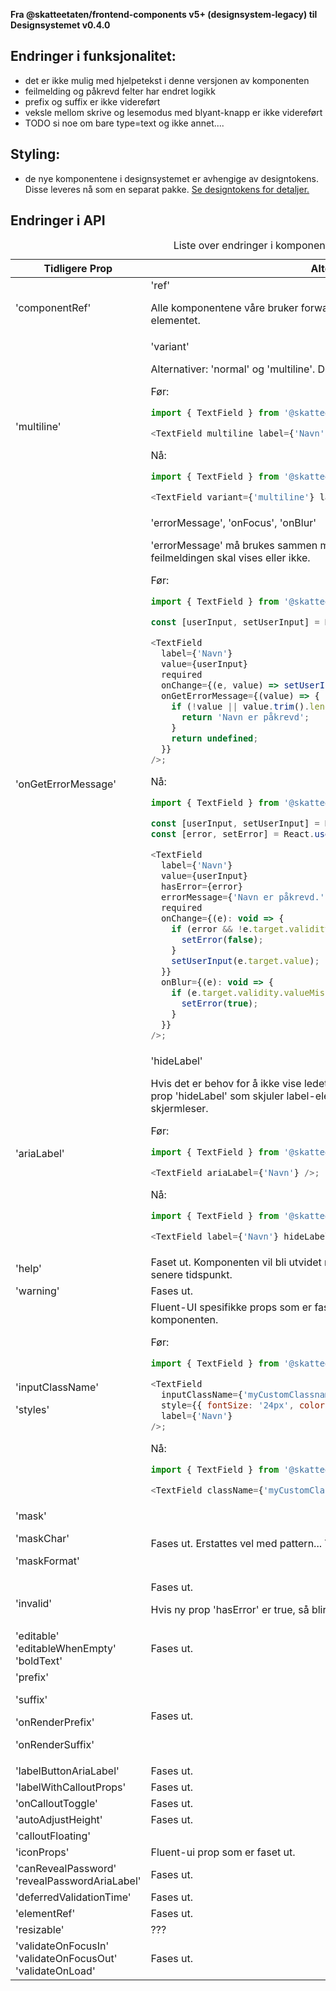 **Fra @skatteetaten/frontend-components v5+ (designsystem-legacy) til Designsystemet v0.4.0**

## Endringer i funksjonalitet:

- det er ikke mulig med hjelpetekst i denne versjonen av komponenten
- feilmelding og påkrevd felter har endret logikk
- prefix og suffix er ikke videreført
- veksle mellom skrive og lesemodus med blyant-knapp er ikke videreført
- TODO si noe om bare type=text og ikke annet....

## Styling:

- de nye komponentene i designsystemet er avhengige av designtokens. Disse leveres nå som en separat pakke. <a class="brodtekst-link" href="#section-designtokens-deprecated">Se designtokens for detaljer.</a>

## Endringer i API

<div class="migration-tabell">
<table>
<caption>Liste over endringer i komponent-api'et</caption>
<thead><tr><th>Tidligere Prop</th><th>Alternativ</th></tr></thead>
<tbody>
<tr>
<td>'componentRef'</td>
<td>'ref'

Alle komponentene våre bruker forwardRef. For komponent sendes ref til div-elementet.

</td>
</tr>
<tr>
<td>'multiline'</td>
<td>'variant'

Alternativer: 'normal' og 'multiline'. Default er 'normal'.

Før:

```javascript static
import { TextField } from '@skatteetaten/frontend-components/TextField';

<TextField multiline label={'Navn'} />;
```

Nå:

```js static
import { TextField } from '@skatteetaten/ds-forms';

<TextField variant={'multiline'} label={'Navn'} />;
```

</td>
</tr>
<tr>
<td>'onGetErrorMessage'</td>
<td>'errorMessage', 'onFocus', 'onBlur'

'errorMessage' må brukes sammen med ny prop 'hasError' som styrer om feilmeldingen skal vises eller ikke.

Før:

```javascript static
import { TextField } from '@skatteetaten/frontend-components/TextField';

const [userInput, setUserInput] = React.useState('');

<TextField
  label={'Navn'}
  value={userInput}
  required
  onChange={(e, value) => setUserInput(value)}
  onGetErrorMessage={(value) => {
    if (!value || value.trim().length === 0) {
      return 'Navn er påkrevd';
    }
    return undefined;
  }}
/>;
```

Nå:

```js static
import { TextField } from '@skatteetaten/ds-forms';

const [userInput, setUserInput] = React.useState('');
const [error, setError] = React.useState(false);

<TextField
  label={'Navn'}
  value={userInput}
  hasError={error}
  errorMessage={'Navn er påkrevd.'}
  required
  onChange={(e): void => {
    if (error && !e.target.validity.valueMissing) {
      setError(false);
    }
    setUserInput(e.target.value);
  }}
  onBlur={(e): void => {
    if (e.target.validity.valueMissing) {
      setError(true);
    }
  }}
/>;
```

</td>
</tr>
<tr>
<td>'ariaLabel'</td>
<td>'hideLabel'

Hvis det er behov for å ikke vise ledetekst, så brukes 'label' sammen med ny prop 'hideLabel' som skjuler
label-elementet visuelt men er fortsatt synlig for skjermleser.

Før:

```javascript static
import { TextField } from '@skatteetaten/frontend-components/TextField';

<TextField ariaLabel={'Navn'} />;
```

Nå:

```js static
import { TextField } from '@skatteetaten/ds-forms';

<TextField label={'Navn'} hideLabel />;
```

</td>
</tr>
<tr>
<td>'help'</td>
<td>Faset ut. Komponenten vil bli utvidet med mulighet for hjelpetekst på et senere tidspunkt.</td>
</tr>
<tr>
<td>'warning'</td>
<td>Fases ut.</td>
</tr>
<tr>
<td>'inputClassName'

'styles'

</td>
<td>Fluent-UI spesifikke props som er faset ut. Bruk 'className' for å style komponenten.

Før:

```javascript static
import { TextField } from '@skatteetaten/frontend-components/TextField';

<TextField
  inputClassName={'myCustomClassname'}
  style={{ fontSize: '24px', color: '#1362ae' }}
  label={'Navn'}
/>;
```

Nå:

```js static
import { TextField } from '@skatteetaten/ds-forms';

<TextField className={'myCustomClassname'} label={'Navn'} />;
```

</td>
</tr>
<tr>
<td>'mask'

'maskChar'

'maskFormat'</td>

<td>Fases ut. 
Erstattes vel med pattern...
TODO - eksempel
</td>
</tr>
<tr>
<td>'invalid'</td>
<td>Fases ut.

Hvis ny prop 'hasError' er true, så blir aria-invalid satt automatisk.</td>

</tr>
<tr>
<td>'editable' 
'editableWhenEmpty'
'boldText'
</td>
<td>Fases ut.</td>
</tr>
<tr>
<td>'prefix'

'suffix'

'onRenderPrefix'

'onRenderSuffix'

</td>
<td>Fases ut.</td>
</tr>
<tr>
<td>'labelButtonAriaLabel'</td>
<td>Fases ut.</td>
</tr>
<tr>
<td>'labelWithCalloutProps'</td>
<td>Fases ut.</td>
</tr>
<tr>
<td>'onCalloutToggle'</td>
<td>Fases ut.</td>
</tr>
<tr>
<td>'autoAdjustHeight'</td>
<td>Fases ut.</td>
</tr>
<tr>
<td>'calloutFloating'</td>
<td></td>
</tr>
<tr>
<td>'iconProps'</td>
<td>Fluent-ui prop som er faset ut. </td>
</tr>
<tr>
<td>'canRevealPassword'
'revealPasswordAriaLabel'
</td>
<td>Fases ut.</td>
</tr>
<tr>
<td>'deferredValidationTime'</td>
<td>Fases ut.</td>
</tr>
<tr>
<td>'elementRef'</td>
<td>Fases ut.</td>
</tr>
<tr>
<td>'resizable'</td>
<td>???</td>
</tr>
<tr>
<td>'validateOnFocusIn'
'validateOnFocusOut'
'validateOnLoad'
</td>
<td>Fases ut.</td>
</tr>
</tbody>
</table>
</div>
